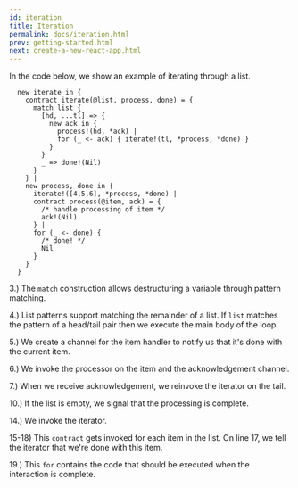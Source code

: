 ```yaml
---
id: iteration
title: Iteration
permalink: docs/iteration.html
prev: getting-started.html
next: create-a-new-react-app.html
---
```

In the code below, we show an example of iterating through a list.

```javascript{numberLines: true}
  new iterate in {
    contract iterate(@list, process, done) = {
      match list {
        [hd, ...tl] => {
          new ack in {
            process!(hd, *ack) |
            for (_ <- ack) { iterate!(tl, *process, *done) }
          }
        }
        _ => done!(Nil)
      }
    } |
    new process, done in {
      iterate!([4,5,6], *process, *done) |
      contract process(@item, ack) = {
        /* handle processing of item */
        ack!(Nil)
      } |
      for (_ <- done) {
        /* done! */
        Nil
      }
    }
  }
```
3.) The `match` construction allows destructuring a variable through pattern matching.

4.) List patterns support matching the remainder of a list.  If `list` matches the pattern of a head/tail pair then we execute the main body of the loop.

5.) We create a channel for the item handler to notify us that it's done with the current item.

6.) We invoke the processor on the item and the acknowledgement channel.

7.) When we receive acknowledgement, we reinvoke the iterator on the tail.

10.) If the list is empty, we signal that the processing is complete.

14.) We invoke the iterator.

15-18) This `contract` gets invoked for each item in the list.  On line 17, we tell the iterator that we're done with this item.

19.) This `for` contains the code that should be executed when the interaction is complete.